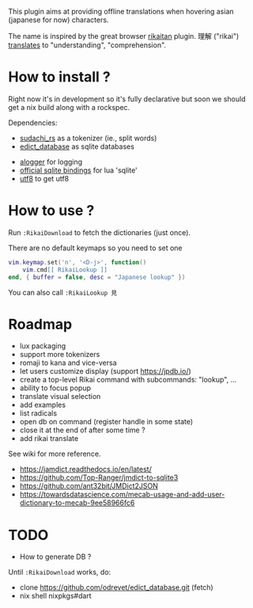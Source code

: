 
This plugin aims at providing offline translations when hovering asian (japanese for now) characters.

The name is inspired by the great browser [rikaitan][rikaitan] plugin.
理解 ("rikai") [translates][jisho-rikai] to "understanding", "comprehension".



# How to install ?

Right now it's in development so it's fully declarative but soon we should get a
nix build along with a rockspec.

Dependencies:
- [sudachi_rs][sudachi-rs] as a tokenizer (ie., split words)
- [edict_database][edict-as-sqlite] as sqlite databases
<!-- - [lual for logging][lual-luarocks] -->
- [alogger][alogger-luarocks] for logging
- [official sqlite bindings][lsqlite-luarocks] for lua 'sqlite'
- [utf8][luautf8-github] to get utf8


# How to use ?

Run `:RikaiDownload` to fetch the dictionaries (just once).

There are no default keymaps so you need to set one

```lua
vim.keymap.set('n', '<D-j>', function()
	vim.cmd[[ RikaiLookup ]]
end, { buffer = false, desc = "Japanese lookup" })
```

You can also call `:RikaiLookup 見`


# Roadmap 

- lux packaging
- support more tokenizers
- romaji to kana and vice-versa
- let users customize display (support https://jpdb.io/)
- create a top-level Rikai command with subcommands: "lookup", ...
- ability to focus popup
- translate visual selection
- add examples
- list radicals
- open db on command (register handle in some state)
- close it at the end of after some time ?
- add rikai translate



<!-- Lua dependencies: -->

See wiki for more reference.

- https://jamdict.readthedocs.io/en/latest/
- https://github.com/Top-Ranger/jmdict-to-sqlite3
- https://github.com/ant32bit/JMDict2JSON
- https://towardsdatascience.com/mecab-usage-and-add-user-dictionary-to-mecab-9ee58966fc6

# TODO 

* How to generate DB ?

Until `:RikaiDownload` works, do:

- clone https://github.com/odrevet/edict_database.git (fetch)
- nix shell nixpkgs#dart


[alogger-luarocks]: https://luarocks.org/modules/swarg/alogger/
[rikai-wiki]: https://github.com/teto/rikai.nvim/wiki
[rikaitan]: https://addons.mozilla.org/en-US/firefox/addon/rikaitan/
[jisho-rikai]: https://jisho.org/search/%E7%90%86%E8%A7%A3
[sudachi-rs]: https://github.com/WorksApplications/sudachi.rs
[edict-as-sqlite]: https://github.com/odrevet/edict_database
[lual-luarocks]: https://luarocks.org/modules/arthur-debert/lual
[lsqlite-luarocks]: https://luarocks.org/modules/javierguerragiraldez/lsqlite3
[luautf8-github]: https://github.com/starwing/luautf8
<!-- - [lsqlite3](https://luarocks.org/modules/javierguerragiraldez/lsqlite3) ? -->
<!-- - https://github.com/uga-rosa/utf8.nvim (last commit 2 years ago) -->

